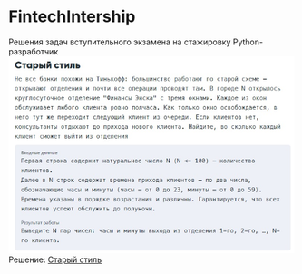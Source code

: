# FintechIntership
Решения задач вступительного экзамена на стажировку Python-разработчик
![](https://github.com/K4sho/FintechIntership/blob/master/task1.jpg)
Решение: [Старый стиль](https://github.com/K4sho/FintechIntership/blob/master/sol1.py)
